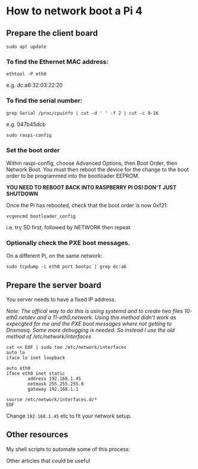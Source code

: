 # How to network boot a Pi 4

## Prepare the client board

```
sudo apt update
```
### To find the Ethernet MAC address:

```
ethtool -P eth0
```
e.g. dc:a6:32:03:22:20

### To find the serial number:

```
grep Serial /proc/cpuinfo | cut -d ' ' -f 2 | cut -c 8-16
```
e.g. 047b45dcb

```
sudo raspi-config
```

### Set the boot order
Within raspi-config, choose Advanced Options, then Boot Order, then Network Boot. You must then reboot the device for the change to the boot order to be programmed into the bootloader EEPROM. 

**YOU NEED TO REBOOT BACK INTO RASPBERRY PI OS! DON'T JUST SHUTDOWN**

Once the Pi has rebooted, check that the boot order is now 0xf21:

```
vcgencmd bootloader_config
```

i.e. try SD first, followed by NETWORK then repeat

### Optionally check the PXE boot messages.

On a different Pi, on the same network:
```
sudo tcpdump -i eth0 port bootpc | grep dc:a6
```

## Prepare the server board
You server needs to have a fixed IP address.

*Note: The offical way to do this is using systemd and to create two files 10-eth0.netdev and a 11-eth0.network.
Using this method didn't work as expecgted for me and the PXE boot messages where not getting to Dnsmasq.
Some more debugging is needed. So instead I use the old method of /etc/network/interfaces*

```
cat << EOF | sudo tee /etc/network/interfaces
auto lo
iface lo inet loopback

auto eth0
iface eth0 inet static
        address 192.168.1.45
        netmask 255.255.255.0
        gateway 192.168.1.1

source /etc/network/interfaces.d/*
EOF
```

Change `192.168.1.45` etc to fit your network setup.

## Other resources

My shell scripts to automate some of this process:

Other articles that could be useful

